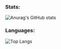 ### Stats:

![Anurag's GitHub stats](https://github-readme-stats-mohanads-projects-a4054ad3.vercel.app/api?username=M0hanad1&show_icons=true&theme=tokyonight)


### Languages:
![Top Langs](https://github-readme-stats-mohanads-projects-a4054ad3.vercel.app/api/top-langs/?username=M0hanad1&theme=tokyonight)
